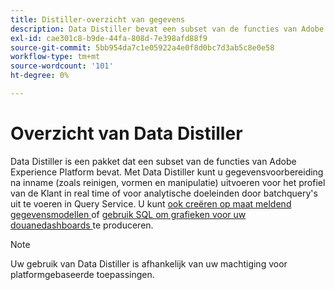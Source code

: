 ```yaml
---
title: Distiller-overzicht van gegevens
description: Data Distiller bevat een subset van de functies van Adobe Experience Platform voor opschonen, vormgeven en manipuleren.
exl-id: cae301c8-b9de-44fa-808d-7e398afd88f9
source-git-commit: 5bb954da7c1e05922a4e0f8d0bc7d3ab5c8e0e58
workflow-type: tm+mt
source-wordcount: '101'
ht-degree: 0%

---
```


# Overzicht van Data Distiller

Data Distiller is een pakket dat een subset van de functies van Adobe Experience Platform bevat. Met Data Distiller kunt u gegevensvoorbereiding na inname (zoals reinigen, vormen en manipulatie) uitvoeren voor het profiel van de Klant in real time of voor analytische doeleinden door batchquery&#39;s uit te voeren in Query Service. U kunt [ ook creëren op maat meldend gegevensmodellen ](../../query-service/data-distiller/customizable-insights/reporting-insights-data-model.md) of [ gebruik SQL om grafieken voor uw douanedashboards ](./customizable-insights/overview.md) te produceren.

>[!NOTE]
>
>Uw gebruik van Data Distiller is afhankelijk van uw machtiging voor platformgebaseerde toepassingen.
